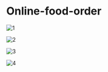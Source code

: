 # Online-food-order

![1](https://user-images.githubusercontent.com/59863035/139035601-9c99e692-4190-41c3-94cf-aa88b4b8cfa9.png)

![2](https://user-images.githubusercontent.com/59863035/139035616-92bf0c9d-f0e4-4b60-92e5-b1664185d46a.png)

![3](https://user-images.githubusercontent.com/59863035/139035629-194ca8c8-8df5-4fef-804b-6ed24b7dd939.png)

![4](https://user-images.githubusercontent.com/59863035/139036003-c34ca335-ecd5-4934-915d-706f5420a1ad.png)
